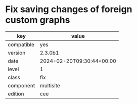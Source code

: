 [//]: # (werk v2)
# Fix saving changes of foreign custom graphs

key        | value
---------- | ---
compatible | yes
version    | 2.3.0b1
date       | 2024-02-20T09:30:44+00:00
level      | 1
class      | fix
component  | multisite
edition    | cee

